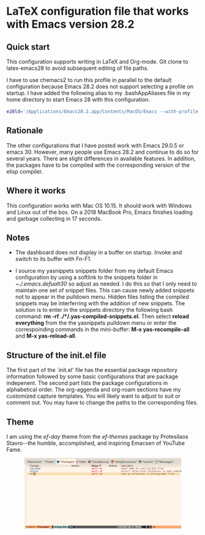 # LaTeX configuration file that works with Emacs version 28.2

## Quick start
This configuration supports writing in LaTeX and Org-mode.
Git clone to latex-emacs28 to avoid subsequent editing of file paths.

I have to use chemacs2 to run this profile in parallel to the default configuration because Emacs 28.2 does not support selecting a profile on startup.
I have added the following alias to my .bashAppAliases file in my home directory to start Emacs 28 with this configuration.

```bash
e28ld='/Applications/Emacs28.2.app/Contents/MacOS/Emacs --with-profile latex28 --debug-init'
```

## Rationale
The other configurations that I have posted work with Emacs 29.0.5 or emacs 30.
However, many people use Emacs 28.2 and continue to do so for several years.
There are slight differences in available features.
In addition, the packages have to be compiled with the corresponding version of the elisp compiler.

## Where it works
This configuration works with Mac OS 10.15. 
It should work with Windows and Linux out of the box.
On a 2018 MacBook Pro, Emacs finishes loading and garbage collecting in 17 seconds.

## Notes
- The dashboard does not display in a buffer on startup. Invoke and switch to its buffer with Fn-F1.

- I source my yasnippets snippets folder from my default Emacs configuration by using a softlink to the snippets folder in *~./.emacs.defualt30* so adjust as needed.
I do this so that I only need to maintain one set of snippet files.
This can cause newly added snippets not to appear in the pulldown menu.
Hidden files listing the compiled snippets may be interferring with the addition of new snippets.
The solution is to enter in the snippets directory the following bash command: **rm -rf ./\*/.yas-compiled-snippets.el**. 
Then select **reload everything** from the the yasnippets pulldown menu or enter the correspoinding commands in the mini-buffer: **M-x yas-recompile-all** and **M-x yas-reload-all**.

## Structure of the init.el file
The first part of the `init.el' file has the essential package repository information followed by some basic configurations that are package indepenent.
The second part lists the package configurations in alphabetical order.
The org-aggenda and org-roam sections have my customized capture templates.
You will likely want to adjust to suit or comment out.
You may have to change the paths to the corresponding files.

## Theme
I am using the *ef-day* theme from the *ef-themes* package by Protesilaos Stavro--the humble, accomplished, and inspiring Emacsen of YouTube Fame.

<p align="center"><img src="./images/ef-day-example.png" alt="HTML5 Icon" style="width:410px;height:184px;"></p>
